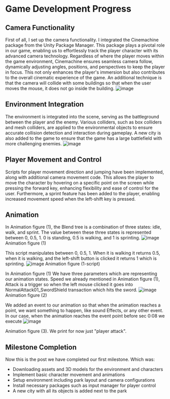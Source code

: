 # Game Development Progress

## Camera Functionality
First of all, I set up the camera functionality. I integrated the Cinemachine package from the Unity Package Manager. This package plays a pivotal role in our game, enabling us to effortlessly track the player character with its advanced camera technology. Regardless of where the player moves within the game environment, Cinemachine ensures seamless camera follow, dynamically adjusting angles, positions, and perspectives to keep the player in focus. This not only enhances the player's immersion but also contributes to the overall cinematic experience of the game. An additional technique is that the camera will collide with some buildings so that when the user moves the mouse, it does not go inside the building.
![image](https://github.com/hamoudi8080/GMD/assets/82207003/ae2074ef-9c80-42f7-b1f9-da2c45672683)


## Environment Integration
The environment is integrated into the scene, serving as the battleground between the player and the enemy. Various colliders, such as box colliders and mesh colliders, are applied to the environmental objects to ensure accurate collision detection and interaction during gameplay. A new city is also added to the game to ensure that the game has a large battlefield with more challenging enemies.
![image](https://github.com/hamoudi8080/GMD/assets/82207003/b91fb429-6a6d-452e-b0dd-6eb7dc6ea421)




## Player Movement and Control
Scripts for player movement direction and jumping have been implemented, along with additional camera movement code. This allows the player to move the character by hovering on a specific point on the screen while pressing the forward key, enhancing flexibility and ease of control for the user. Furthermore, a sprint feature has been added to the player, enabling increased movement speed when the left-shift key is pressed.

## Animation
In Animation figure (1), the Blend tree is a combination of three states: idle, walk, and sprint. The value between these three states is represented between 0, 0.5, 1. 0 is standing, 0.5 is walking, and 1 is sprinting.
![image](https://github.com/hamoudi8080/GMD/assets/82207003/5f56fefd-98f2-465c-9570-ac1671318504)
Animation figure (1)

This script manipulates between 0, 0.5, 1. When it is walking it returns 0.5, when it is walking, and the left-shift button is clicked it returns 1 which is sprinting.
![image](https://github.com/hamoudi8080/GMD/assets/82207003/ee2006e2-4580-404b-8920-9a8498aaac2e)
Animation figure (1-script)

In Animation figure (1)
We have three parameters which are representing our animation states. Speed we already mentioned in Animation figure (1), Attack is a trigger so when the left mouse clicked it goes into NormalAttack01_SwordShield transaction which hits the sword.
![image](https://github.com/hamoudi8080/GMD/assets/82207003/f4ca79ed-14dd-4188-8d91-afe1625347d9)
Animation figure (2)


We added an event to our animation so that when the animation reaches a point, we want something to happen, like sound Effects, or any other event. In our case, when the animation reaches the event point before sec 0:08 we execute 
![image](https://github.com/hamoudi8080/GMD/assets/82207003/d42746bd-19fb-42f5-835e-bd4738950150)

Animation figure (3).
We print for now just "player attack".

## Milestone Completion
Now this is the post we have completed our first milestone. Which was:
- Downloading assets and 3D models for the environment and characters
- Implement basic character movement and animations
- Setup environment including park layout and camera configurations
- Install necessary packages such as input manager for player control
- A new city with all its objects is added next to the park

